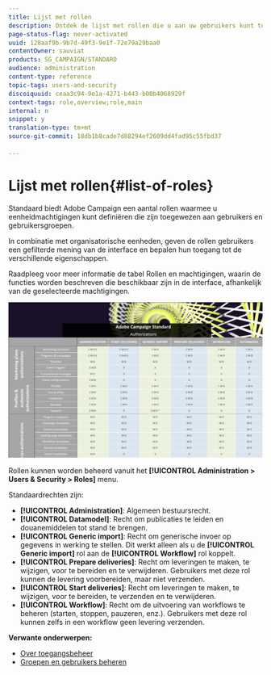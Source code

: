 ```yaml
---
title: Lijst met rollen
description: Ontdek de lijst met rollen die u aan uw gebruikers kunt toewijzen.
page-status-flag: never-activated
uuid: 128aaf9b-9b7d-49f3-9e1f-72e79a29baa0
contentOwner: sauviat
products: SG_CAMPAIGN/STANDARD
audience: administration
content-type: reference
topic-tags: users-and-security
discoiquuid: ceaa3c94-9e1a-4271-b443-b00b4068929f
context-tags: role,overview;role,main
internal: n
snippet: y
translation-type: tm+mt
source-git-commit: 18db1b8cade7d88294ef2609dd4fad95c55fbd37

---
```



# Lijst met rollen{#list-of-roles}

Standaard biedt Adobe Campaign een aantal rollen waarmee u eenheidmachtigingen kunt definiëren die zijn toegewezen aan gebruikers en gebruikersgroepen.

In combinatie met organisatorische eenheden, geven de rollen gebruikers een gefilterde mening van de interface en bepalen hun toegang tot de verschillende eigenschappen.

Raadpleeg voor meer informatie de tabel [](/help/administration/using/assets/acs_rights.pdf)Rollen en machtigingen, waarin de functies worden beschreven die beschikbaar zijn in de interface, afhankelijk van de geselecteerde machtigingen.

![](assets/user_management_3.png)

Rollen kunnen worden beheerd vanuit het **[!UICONTROL Administration > Users & Security > Roles]** menu.

Standaardrechten zijn:

* **[!UICONTROL Administration]**: Algemeen bestuursrecht.
* **[!UICONTROL Datamodel]**: Recht om publicaties te leiden en douanemiddelen tot stand te brengen.
* **[!UICONTROL Generic import]**: Recht om generische invoer op gegevens in werking te stellen. Dit werkt alleen als u de **[!UICONTROL Generic import]** rol aan de **[!UICONTROL Workflow]** rol koppelt.
* **[!UICONTROL Prepare deliveries]**: Recht om leveringen te maken, te wijzigen, voor te bereiden en te verwijderen. Gebruikers met deze rol kunnen de levering voorbereiden, maar niet verzenden.
* **[!UICONTROL Start deliveries]**: Recht om leveringen te maken, te wijzigen, voor te bereiden, te verzenden en te verwijderen.
* **[!UICONTROL Workflow]**: Recht om de uitvoering van workflows te beheren (starten, stoppen, pauzeren, enz.). Gebruikers met deze rol kunnen zelfs in een workflow geen levering verzenden.

**Verwante onderwerpen:**

* [Over toegangsbeheer](../../administration/using/about-access-management.md)
* [Groepen en gebruikers beheren](../../administration/using/managing-groups-and-users.md)
